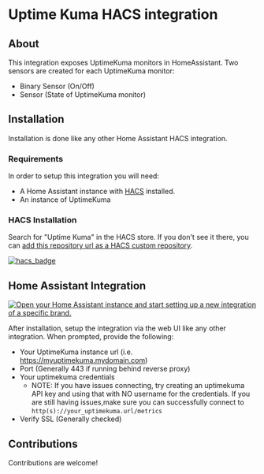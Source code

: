 # Uptime Kuma HACS integration

## About

This integration exposes UptimeKuma monitors in HomeAssistant. Two sensors are created for each UptimeKuma monitor:

- Binary Sensor (On/Off)
- Sensor (State of UptimeKuma monitor)

## Installation

Installation is done like any other Home Assistant HACS integration.

### Requirements

In order to setup this integration you will need:

- A Home Assistant instance with [HACS](https://hacs.xyz/) installed.
- An instance of UptimeKuma

### HACS Installation

Search for "Uptime Kuma" in the HACS store. If you don't see it there, you can [add this repository url as a HACS custom repository](https://hacs.xyz/docs/faq/custom_repositories).

[![hacs_badge](https://img.shields.io/badge/HACS-Custom-41BDF5.svg?style=for-the-badge)](https://github.com/meichthys/uptime_kuma)

## Home Assistant Integration

[![Open your Home Assistant instance and start setting up a new integration of a specific brand.](https://my.home-assistant.io/badges/brand.svg)](https://my.home-assistant.io/redirect/brand/?brand=+Uptime+Kuma)

After installation, setup the integration via the web UI like any other integration. When prompted, provide the following:

- Your UptimeKuma instance url (i.e. https://myuptimekuma.mydomain.com)
- Port (Generally 443 if running behind reverse proxy)
- Your uptimekuma credentials
  - NOTE: If you have issues connecting, try creating an uptimekuma API key and using that with NO username for the credentials. If you are still having issues,make sure you can successfully connect to `http(s)://your_uptimekuma.url/metrics`
- Verify SSL (Generally checked)

## Contributions

Contributions are welcome!